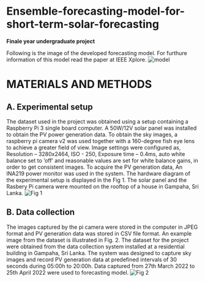 # Ensemble-forecasting-model-for-short-term-solar-forecasting
**Finale year undergraduate project**

Following is the image of the developed forecasting model. For furthure information of this model read the paper at IEEE Xplore.
![model](path/to/image.jpg)

# MATERIALS AND METHODS
## A. Experimental setup
The dataset used in the project was obtained using a
setup containing a Raspberry Pi 3 single board computer. A
50W/12V solar panel was installed to obtain the PV power
generation data. To obtain the sky images, a raspberry pi
camera v2 was used together with a 160-degree fish eye lens to
achieve a greater field of view. Image settings were configured
as, Resolution – 3280x2464, ISO - 250, Exposure time –
0.4ms, auto white balance set to ‘off’ and reasonable values
are set for white balance gains, in order to get consistent
images. To acquire the PV generation data, An INA219 power
monitor was used in the system. The hardware diagram of the
experimental setup is displayed in the Fig 1.
The solar panel and the Rasbery Pi camera were mounted
on the rooftop of a house in Gampaha, Sri Lanka.
![Fig 1](path/to/image.jpg)

## B. Data collection
The images captured by the pi camera were stored in the
computer in JPEG format and PV generation data was stored
in CSV file format. An example image from the dataset is
illustrated in Fig. 2. The dataset for the project were obtained
from the data collection system installed at a residential
building in Gampaha, Sri Lanka. The system was designed
to capture sky images and record PV generation data at
predefined intervals of 30 seconds during 05:00h to 20:00h.
Data captured from 27th March 2022 to 25th April 2022 were
used to forecasting model.
![Fig 2](path/to/image.jpg)

